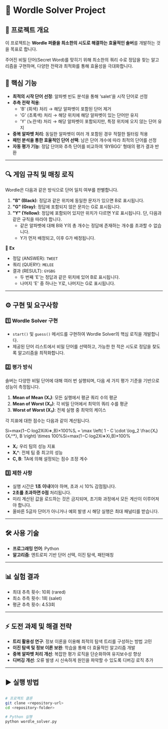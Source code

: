# 📝 **Wordle Solver Project**

## 📌 **프로젝트 개요**

이 프로젝트는 **Wordle 퍼즐을 최소한의 시도로 해결하는 효율적인 솔버**를 개발하는 것을 목표로 합니다.

주어진 비밀 단어(Secret Word)를 맞히기 위해 최소한의 쿼리 수로 정답을 찾는 알고리즘을 구현하며, 다양한 전략과 최적화를 통해 효율성을 극대화합니다.

## 🚀 **핵심 기능**

- **최적의 시작 단어 선정**: 알파벳 빈도 분석을 통해 ‘salet’을 시작 단어로 선정
- **추측 전략 적용**:
    - 'B' (회색) 처리 → 해당 알파벳이 포함된 단어 제거
    - 'G' (초록색) 처리 → 해당 위치에 해당 알파벳이 있는 단어만 유지
    - 'Y' (노란색) 처리 → 해당 알파벳이 포함되지만, 특정 위치에 오지 않는 단어 유지
- **중복 알파벳 처리**: 동일한 알파벳이 여러 개 포함된 경우 적절한 필터링 적용
- **패턴 분석을 통한 효율적인 단어 선택**: 남은 단어 개수에 따라 최적의 단어를 선정
- **자동 평가 기능**: 정답 단어와 추측 단어를 비교하여 'BYBGG' 형태의 평가 결과 반환

---

## 🔍 **게임 규칙 및 매칭 로직**

Wordle은 다음과 같은 방식으로 단어 일치 여부를 판별합니다.

1. **"B" (Black)**: 정답과 같은 위치에 동일한 문자가 있으면 B로 표시됩니다.
2. **"G" (Gray)**: 정답에 포함되지 않은 문자는 G로 표시됩니다.
3. **"Y" (Yellow)**: 정답에 포함되어 있지만 위치가 다르면 Y로 표시됩니다. 단, 다음과 같은 규칙을 따라야 합니다.
    - 같은 알파벳에 대해 B와 Y의 총 개수는 정답에 존재하는 개수를 초과할 수 없습니다.
    - Y가 먼저 배정되고, 이후 G가 배정됩니다.

📌 **Ex**

- 정답 (ANSWER): `TWEET`
- 쿼리 (QUERY): `MELEE`
- 결과 (RESULT): `GYGBG`
    - 두 번째 'E'는 정답과 같은 위치에 있어 B로 표시됩니다.
    - 나머지 'E' 중 하나는 Y로, 나머지는 G로 표시됩니다.

---

## ⚙ **구현 및 요구사항**

### 1️⃣ **Wordle Solver 구현**

- `start()` 및 `guess()` 메서드를 구현하여 Wordle Solver의 핵심 로직을 개발합니다.
- 제공된 단어 리스트에서 비밀 단어를 선택하고, 가능한 한 적은 시도로 정답을 찾도록 알고리즘을 최적화합니다.

### 2️⃣ **평가 방식**

솔버는 다양한 비밀 단어에 대해 여러 번 실행되며, 다음 세 가지 평가 기준을 기반으로 성능이 측정됩니다.

1. **Mean of Mean (X₁)**: 모든 실행에서 평균 쿼리 수의 평균
2. **Mean of Worst (X₂)**: 각 비밀 단어에서 최악의 쿼리 수를 평균
3. **Worst of Worst (X₃)**: 전체 실행 중 최악의 케이스

각 지표에 대한 점수는 다음과 같이 계산됩니다.

Si=max⁡(1−C⋅log⁡2XiXi∗,B)×100%Sᵢ = \max \left( 1 - C \cdot \log_2 \frac{Xᵢ}{Xᵢ^*}, B \right) \times 100\%Si=max(1−C⋅log2Xi∗Xi,B)×100%

- **Xᵢ**: 우리 팀의 성능 지표
- **Xᵢ***: 전체 팀 중 최고의 성능
- **C, B**: TA에 의해 설정되는 점수 조정 계수

### 3️⃣ **제한 사항**

- 실행 시간은 **1초 이내**여야 하며, 초과 시 10% 감점됩니다.
- **2초를 초과하면 0점** 처리됩니다.
- 미리 계산된 값을 로드하는 것은 금지되며, 초기화 과정에서 모든 계산이 이루어져야 합니다.
- 올바른 5글자 단어가 아니거나 예외 발생 시 해당 실행은 최대 패널티를 받습니다.

---

## 🛠 **사용 기술**

- **프로그래밍 언어**: Python
- **알고리즘**: 엔트로피 기반 단어 선택, 이진 탐색, 패턴매칭

---

## 📊 **실험 결과**


- 최대 추측 횟수: 10회 (rared)
- 최소 추측 횟수: 1회 (salet)
- 평균 추측 횟수: 4.53회

---

## ⚡ **도전 과제 및 해결 전략**

- **트리 활용성 연구**: 정보 이론을 이용해 최적의 탐색 트리를 구성하는 방법 고민
- **이진 탐색 및 정보 이론 보완**: 학습을 통해 더 효율적인 알고리즘 개발
- **중복 알파벳 처리 개선**: 복잡한 평가 로직을 단순화하여 유지보수성 향상
- **디버깅 개선**: 오류 발생 시 신속하게 원인을 파악할 수 있도록 디버깅 로직 추가

---

## ▶ **실행 방법**

```bash

# 프로젝트 클론
git clone <repository-url>
cd <repository-folder>

# Python 실행
python wordle_solver.py

```